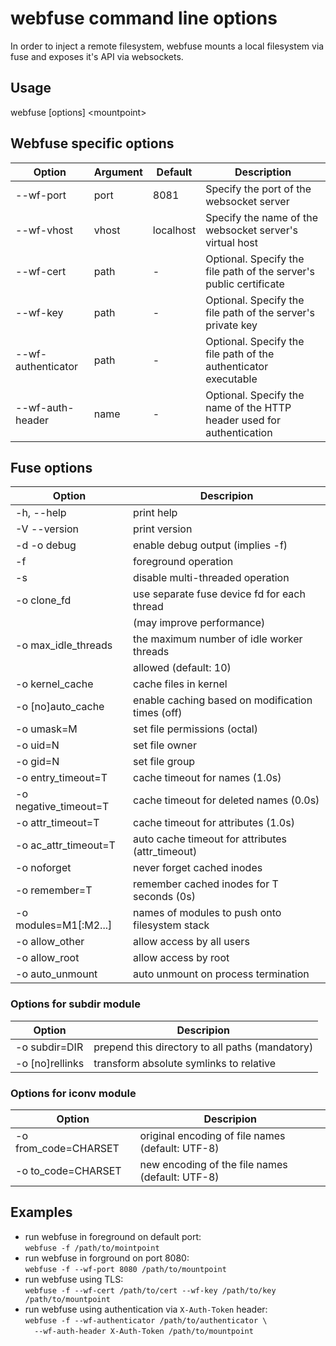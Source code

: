 # webfuse command line options

In order to inject a remote filesystem, webfuse mounts a local
filesystem via fuse and exposes it's API via websockets.

## Usage

 webfuse [options] &lt;mountpoint&gt;

## Webfuse specific options

| Option       | Argument | Default   | Description |
| ------------ | -------- | --------- | ----------- |
| --wf-port    | port     | 8081      | Specify the port of the websocket server |
| --wf-vhost   | vhost    | localhost | Specify the name of the websocket server's virtual host |
| --wf-cert    | path     | -         | Optional. Specify the file path of the server's public certificate |
| --wf-key     | path     | -         | Optional. Specify the file path of the server's private key |
| --wf- authenticator | path | -      | Optional. Specify the file path of the authenticator executable |
| --wf-auth-header | name | -         | Optional. Specify the name of the HTTP header used for authentication |

## Fuse options

| Option                | Descripion |
| --------------------- | ---------- |
| -h, --help            | print help |
| -V   --version        | print version |
| -d   -o debug         | enable debug output (implies -f) |
| -f                    | foreground operation |
| -s                    | disable multi-threaded operation |
| -o clone_fd           | use separate fuse device fd for each thread |
|                       | (may improve performance) |
| -o max_idle_threads   | the maximum number of idle worker threads |
|                       | allowed (default: 10) |
| -o kernel_cache       | cache files in kernel |
| -o [no]auto_cache     | enable caching based on modification times (off) |
| -o umask=M            | set file permissions (octal) |
| -o uid=N              | set file owner |
| -o gid=N              | set file group |
| -o entry_timeout=T    | cache timeout for names (1.0s) |
| -o negative_timeout=T | cache timeout for deleted names (0.0s) |
| -o attr_timeout=T     | cache timeout for attributes (1.0s) |
| -o ac_attr_timeout=T  | auto cache timeout for attributes (attr_timeout) |
| -o noforget           | never forget cached inodes |
| -o remember=T         | remember cached inodes for T seconds (0s) |
| -o modules=M1[:M2...] | names of modules to push onto filesystem stack |
| -o allow_other        | allow access by all users |
| -o allow_root         | allow access by root |
| -o auto_unmount       | auto unmount on process termination |

### Options for subdir module

| Option                | Descripion |
| --------------------- | ---------- |
| -o subdir=DIR         | prepend this directory to all paths (mandatory) |
| -o [no]rellinks	    | transform absolute symlinks to relative |

### Options for iconv module

| Option                | Descripion |
| --------------------- | ---------- |
| -o from_code=CHARSET  | original encoding of file names (default: UTF-8) |
| -o to_code=CHARSET    | new encoding of the file names (default: UTF-8) |

## Examples

- run webfuse in foreground on default port:  
  `webfuse -f /path/to/mointpoint`
- run webfuse in forground on port 8080:  
  `webfuse -f --wf-port 8080 /path/to/mountpoint`
- run webfuse using TLS:  
  `webfuse -f --wf-cert /path/to/cert --wf-key /path/to/key /path/to/mountpoint`
- run webfuse using authentication via `X-Auth-Token` header:  
  `webfuse -f --wf-authenticator /path/to/authenticator \`  
  `  --wf-auth-header X-Auth-Token /path/to/mountpoint`